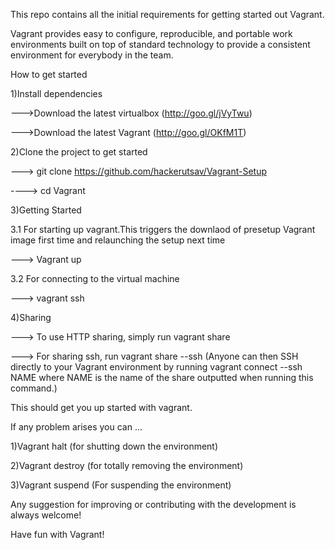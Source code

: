 This repo contains all the initial requirements for getting started out Vagrant.

Vagrant provides easy to configure, reproducible, and portable work environments built on top of standard technology to provide a consistent environment for everybody in the team.


How to get started 

1)Install dependencies                                   

--->Download the latest virtualbox (http://goo.gl/jVyTwu)

--->Download the latest Vagrant (http://goo.gl/OKfM1T)

2)Clone the project to get started

---> git clone https://github.com/hackerutsav/Vagrant-Setup

----> cd Vagrant

3)Getting Started

3.1 For starting up vagrant.This triggers the downlaod of presetup Vagrant image first time and relaunching the setup next time  

---> Vagrant up

3.2 For connecting to the virtual machine

---> vagrant ssh

4)Sharing

---> To use HTTP sharing, simply run vagrant share

---> For sharing ssh, run vagrant share --ssh     (Anyone can then SSH directly to your Vagrant environment by running vagrant connect --ssh NAME where NAME is the name of the share outputted when running this command.)



This should get you up started with vagrant.

If any problem arises you can ...

1)Vagrant halt (for shutting down the environment)

2)Vagrant destroy (for totally removing the environment)

3)Vagrant suspend (For suspending the environment)

Any suggestion for improving  or contributing with the development is always welcome!

Have fun with Vagrant!
